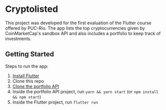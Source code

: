 # Cryptolisted

This project was developed for the first evaluation of the Flutter course offered by PUC-Rio. The app lists the top cryptocurrencies given by CoinMarketCap's sandbox API and also includes a portfolio to keep track of investments.

## Getting Started

Steps to run the app:

1. [Install Flutter](https://flutter.dev/docs/get-started/install)
2. Clone this repo
3. [Clone the portfolio API](https://github.com/rlveiga/cryptolisted-api)
4. Inside the portfolio API project, run `yarn && yarn start` (or `npm install && npm start`)
5. Inside the Flutter project, run `flutter run`